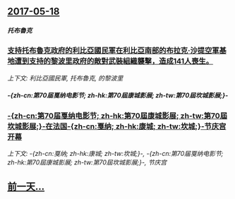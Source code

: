 ## [2017-05-18](/zh/news/2017/05/18/index.md)

##### 托布魯克
### [支持托布魯克政府的利比亞國民軍在利比亞南部的布拉克·沙提空軍基地遭到支持的黎波里政府的敵對武裝組織襲擊，造成141人喪生。 ](/zh/news/2017/05/18/支持托布魯克政府的利比亞國民軍在利比亞南部的布拉克-沙提空軍基地遭到支持的黎波里政府的敵對武裝組織襲擊-造成141人喪生.md)
_上下文: 利比亞國民軍, 托布魯克, 的黎波里_

##### -{zh-cn:第70届戛纳电影节; zh-hk:第70屆康城影展; zh-tw:第70屆坎城影展;}-
### [-{zh-cn:第70届戛纳电影节; zh-hk:第70屆康城影展; zh-tw:第70屆坎城影展;}-在法国-{zh-cn:戛纳; zh-hk:康城; zh-tw:坎城;}-节庆宫开幕 ](/zh/news/2017/05/18/zh-cn-第70届戛纳电影节-zh-hk-第70屆康城影展-zh-tw-第70屆坎城影展-在法国-zh.md)
_上下文: -{zh-cn:戛纳; zh-hk:康城; zh-tw:坎城;}-, -{zh-cn:第70届戛纳电影节; zh-hk:第70屆康城影展; zh-tw:第70屆坎城影展;}-, 节庆宫_

## [前一天...](/zh/news/2017/05/14/index.md)

